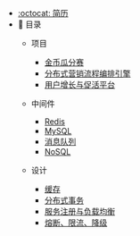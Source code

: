 - [:octocat: 简历](/README.md)
- :memo: 目录
   - 项目
   
       - [金币瓜分赛](/md/idea-plugin/金币瓜分赛.md)
       - [分布式营销流程编排引擎](/md/idea-plugin/分布式营销流程编排引擎.md)
       - [用户增长与促活平台](/md/idea-plugin/用户增长与促活平台.md)
   
   - 中间件
   
       - [Redis](/md/idea-plugin/Redis.md)
       - [MySQL](/md/idea-plugin/MySQL优化.md)
       - [消息队列](/md/idea-plugin/消息队列.md)
       - [NoSQL](/md/idea-plugin/NoSQL.md)
   
   - 设计
   
       - [缓存](/md/idea-plugin/缓存.md)
       - [分布式事务](/md/idea-plugin/分布式事务.md)
       - [服务注册与负载均衡](/md/idea-plugin/服务注册与负载均衡.md)
       - [熔断、限流、降级](/md/idea-plugin/熔断限流降级.md)